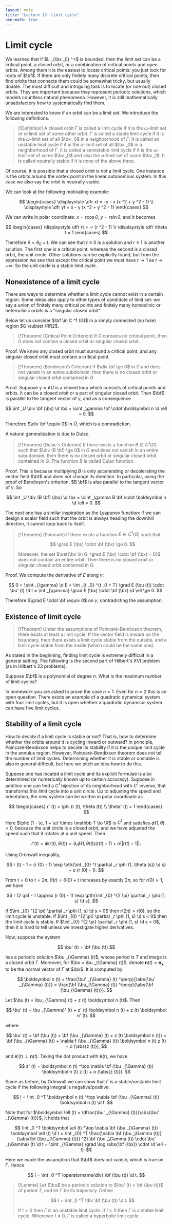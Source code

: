 ```yaml
---
layout: note
title: "Lecture 12: Limit cycle"
use-math: true
---
```


# Limit cycle

$$
\newcommand{\bx}{\boldsymbol x}
\newcommand{\bX}{\boldsymbol X}
\newcommand{\by}{\boldsymbol y}
\newcommand{\bu}{\boldsymbol u}
\newcommand{\bv}{\boldsymbol v}
\newcommand{\bw}{\boldsymbol w}
\newcommand{\bF}{\boldsymbol F}
\newcommand{\bP}{\boldsymbol P}
\newcommand{\bV}{\boldsymbol V}
\newcommand{\bJ}{\boldsymbol J}
\newcommand{\bf}{\boldsymbol f}
\newcommand{\bg}{\boldsymbol g}
\newcommand{\be}{\boldsymbol e}
\newcommand{\bphi}{\boldsymbol \phi}
\newcommand{\bxi}{\boldsymbol \xi}
\newcommand{\bA}{\boldsymbol A}
\renewcommand{\Re}{\mathrm{Re}}
\renewcommand{\Im}{\mathrm{Im}}
\newcommand{\bB}{\boldsymbol B}
\newcommand{\bC}{\boldsymbol C}
$$

We learned that if $L _{\bx _0} ^+$ is bounded, then the limit set can be a critical point, a closed orbit, or a combination of critical points and open orbits. Among them it is the easiest to locate critical points: you just look for roots of $\bf$. If there are only finitely many discrete critical points, then find orbits that connects them could be somewhat tricky, but usually doable. The most difficult and intriguing task is to locate (or rule out) closed orbits. They are important because they represent periodic solutions, which models countless natural phenomena. However, it is still mathematically unsatisfactory how to systematically find them. 

We are interested to know if an orbit can be a limit set. We introduce the following definitions.

> [!Definition]
> A closed orbit $\Gamma$ is called a limit cycle if it is the $\omega$-limit set or $\alpha$-limit set of some other orbit. $\Gamma$ is called a stable limit cycle if it is the $\omega$-limit set of all $\bx _0$ in a neighborhood of $\Gamma$. It is called an unstable limit cycle if it is the $\alpha$-limit set of all $\bx _0$ in a neighborhood of $\Gamma$. It is called a semistable limit cycle if it is the $\omega$-limit set of some $\bx _0$ and also the $\alpha$-limit set of some $\bx _1$. It is called neutrally stable if it is none of the above three.

Of course, it is possible that a closed orbit is not a limit cycle. One instance is the orbits around the vortex point in the linear autonomous system. In this case we also say the orbit is neutrally stable.

We can look at the following motivating example:

$$
	\begin{cases}
	\displaystyle
		\dfr xt = -y - x (x ^2 + y ^2 - 1) \\
	\displaystyle
		\dfr yt = x - y (x ^2 + y ^2 - 1)
	\end{cases}
$$

We can write in polar coordinate: $x = r \cos \theta$, $y = r \sin \theta$, and it becomes 

$$
	\begin{cases}
	\displaystyle
		\dfr rt = -r (r ^2 - 1) \\
	\displaystyle
		\dfr \theta t = 1
	\end{cases}
$$

Therefore $\theta = \theta _0 + t$. We can see that $r \equiv 0$ is a solution and $r \equiv 1$ is another solution. The first one is a critical point, whereas the second is a closed orbit, the unit circle. Other solutions can be explicitly found, but from the expression we see that except the critical point we must have $r \to 1$ as $t \to +\infty$. So the unit circle is a stable limit cycle.

## Nonexistence of a limit cycle

There are ways to determine whether a limit cycle cannot exist in a certain region. Some ideas also apply to other types of candidate of limit set: we say a union of finitely many critical points and finitely many homoclinic or heteroclinic orbits is a "singular closed orbit".

Below let us consider $\bf \in C ^1 (G)$ in a simply connected (no hole) region $G \subset \RR2$.

> [!Theorem]
> (Critical Point Criterion) If $G$ contains no critical point, then $G$ does not contain a closed orbit or singular closed orbit.

Proof. We know any closed orbit must surround a critical point, and any singular closed orbit must contain a critical point.

> [!Theorem]
> (Bendixson’s Criterion) If $\div \bf \ge 0$ in $G$ and does not vanish in an entire subdomain, then there is no closed orbit or singular closed orbit contained in $G$.

Proof. Suppose $\gamma = \partial U$ is a closed loop which consists of critical points and orbits. It can be a closed orbit or a part of singular closed orbit. Then $\bf$ is parallel to the tangent vector of $\gamma$, and as a consequence 

$$
	\int _U \div \bf (\bx) \d \bx = \oint _\gamma \bf \cdot \boldsymbol n \d \ell = 0.
$$

Therefore $\div \bf \equiv 0$ in $\bar U$, which is a contradiction.

A natural generalization is due to Dulac.

> [!Theorem]
> (Dulac's Criterion) If there exists a function $B \in C ^1 (G)$ such that $\div (B \bf) \ge 0$ in $G$ and does not vanish in an entire subudomain, then there is no closed orbit or singular closed orbit contained in $G$. The function $B$ is called Dulac function.

Proof. This is because multiplying $B$ is only accelerating or decelerating the vector field $\bf$ and does not change its direction. In particular, using the proof of Bendixson's criterion, $B \bf$ is also parallel to the tangent vector of $\gamma$. So 

$$
	\int _U \div (B \bf) (\bx) \d \bx = \oint _\gamma B \bf \cdot \boldsymbol n \d \ell = 0.
$$

The next one has a similar inspiration as the Lyapunov function: if we can design a scalar field such that the orbit is always heading the downhill direction, it cannot loop back to itself. 

> [!Theorem]
> (Poincaré) If there exists a function $E \in C ^1 (G)$ such that 
> 
> $$
> 	\grad E (\bx) \cdot \bf (\bx) \ge 0.
> $$
> 
> Moreover, the set $\set{\bx \in G: \grad E (\bx) \cdot \bf (\bx) = 0}$ does not contain an entire orbit. Then there is no closed orbit or singular closed orbit contained in $G$.

Proof. We compute the derivative of $E$ along $\gamma$: 

$$
	0 = \oint _{\gamma} \d E = \int _{t _0} ^{t _0 + T} \grad E (\bu (t)) \cdot \bu' (t) \d t =  \int _{\gamma} \grad E (\bx) \cdot \bf (\bx) \d \ell \ge 0.
$$

Therefore $\grad E \cdot \bf \equiv 0$ on $\gamma$, contradicting the assumption.

## Existence of limit cycle

> [!Theorem]
> Under the assumptions of Poincaré-Bendixson theorem, there exists at least a limit cycle. If the vector field is inward on the boundary, then there exists a limit cycle stable from the outside, and a limit cycle stable from the inside (which could be the same one).

As stated in the beginning, finding limit cycle is extremely difficult in a general setting. The following is the second part of Hilbert's XVI problem (as in Hilbert's 23 problems):

Suppose $\bf$ is a polynomial of degree $n$. What is the maximum number of limit cycles?

In homework you are asked to prove the case $n = 1$. Even for $n = 2$ this is an open question. There exists an example of a quadratic dynamical system with four limit cycles, but it is open whether a quadratic dynamical system can have five limit cycles.

## Stability of a limit cycle

How to decide if a limit cycle is stable or not? That is, how to determine whether the orbits around it is cycling inward or outward? In principle, Poincaré-Bendixson helps to decide its stability if it is the unique limit cycle in the annulus region. However, Poincaré-Bendixson theorem does not tell the number of limit cycles. Determining whether it is stable or unstable is also in general difficult, but here we pitch an idea how to do this.

Suppose one has located a limit cycle and its explicit formulae is also determined (or numerically known up to certain accuracy). Suppose in addition one can find a $C ^1$ bijection of its neighborhood with $C ^1$ inverse, that transforms this limit cycle into a unit circle. Up to adjusting the speed and orientation, the new system can be written in polar coordinate as 

$$
	\begin{cases}
		r' (t) = \phi (r (t), \theta (t)) \\
		\theta' (t) = 1
	\end{cases}.
$$

Here $\phi: (1 - \e, 1 + \e) \times \mathbb T \to \R$ is $C ^1$ and satisfies $\phi (1, \theta) = 0$, because the unit circle is a closed orbit, and we have adjusted the speed such that it rotates at a unit speed. Then 

$$
	r' (t) = \phi (r (t), \theta (t)) = \partial _r \phi (1, \theta (t)) (r (t) - 1) + o (|r (t) - 1|).
$$

Using Grönwall inequality, 

$$
	r (t) - 1 = (r (0) - 1) \exp \pth{\int _{0} ^t \partial _r \phi (1, \theta (s)) \d s} + o (r (0) - 1).
$$

From $t = 0$ to $t = 2 \pi$, $\theta (t) = \theta (0) + t$ increases by exactly $2 \pi$, so for $r (0) \approx 1$, we have

$$
	r (2 \pi) - 1 \approx (r (0) - 1) \exp \pth{\int _{0} ^{2 \pi} \partial _r \phi (1, s) \d s}.
$$

If $\int _{0} ^{2 \pi} \partial _r \phi (1, s) \d s > 0$ then $r (2 \pi) > r (0)$, so the limit cycle is unstable. If $\int _{0} ^{2 \pi} \partial _r \phi (1, s) \d s < 0$ then the limit cycle is stable. If $\int _{0} ^{2 \pi} \partial _r \phi (1, s) \d s = 0$, then it is hard to tell unless we investigate higher derivatives.

Now, suppose the system 

$$
	\bu' (t) = \bf (\bu (t))
$$

has a periodic solution $\bu _{\Gamma} (t)$, whose period is $T$ and image is a closed orbit $\Gamma$. Moreover, for $\bx = \bu _{\Gamma} (t)$, denote $\boldsymbol n (t) = \boldsymbol n _{\boldsymbol x}$ to be the normal vector of $\Gamma$ at $\bx$. It is computed by 

$$
	\boldsymbol n (t) = \frac{\bu' _{\Gamma}  (t) ^\perp}{\abs{\bu' _{\Gamma}  (t)}} = \frac{\bf (\bu_{\Gamma}  (t)) ^\perp}{\abs{\bf (\bu_{\Gamma}  (t))}}.
$$

Let $\bu (t) = \bu _{\Gamma} (t) + z (t) \boldsymbol n (t)$. Then 

$$
	\bu' (t) = \bu _{\Gamma}' (t) + z' (t) \boldsymbol n (t) + z (t) \boldsymbol n' (t).
$$

where 

$$
	\bu' (t) = \bf (\bu (t)) = \bf (\bu _{\Gamma} (t) + z (t) \boldsymbol n (t)) = \bf (\bu _{\Gamma} (t)) + \nabla f (\bu _{\Gamma} (t)) \boldsymbol n (t) z (t) + o (\abs{z (t)}),
$$

and $\boldsymbol n' (t) \perp \boldsymbol n (t)$. Taking the dot product with $\boldsymbol n (t)$, we have

$$
	z' (t) = \boldsymbol n (t) ^\top \nabla \bf (\bu _{\Gamma} (t)) \boldsymbol n (t) z (t) + o (\abs{z (t)}).
$$

Same as before, by Grönwall we can show that $\Gamma$ is a stable/unstable limit cycle if the following integral is negative/positive:

$$
	I = \int _0 ^T \boldsymbol n (t) ^\top \nabla \bf (\bu _{\Gamma} (t)) \boldsymbol n (t) \d t.
$$

Note that for $\boldsymbol \ell (t) = \dfrac{\bu' _{\Gamma}  (t)}{\abs{\bu' _{\Gamma}  (t)}}$, it holds that 
                    
$$
	\int _0 ^T \boldsymbol \ell (t) ^\top \nabla \bf (\bu _{\Gamma} (t)) \boldsymbol \ell (t) \d t = \int _{0} ^T \frac{\nabla \bf (\bu _\Gamma (t))}{\abs{\bf (\bu _{\Gamma} (t))} ^2} \bf (\bu _\Gamma (t)) \cdot \bu' _{\Gamma} (t) \d t = \oint _{\Gamma} \grad \log \abs{\bf (\bx)} \cdot \d \ell = 0.
$$

Here we made the assumption that $\bf$ does not vanish, which is true on $\Gamma$. Hence 

$$
	I = \int _0 ^T \operatorname{div} \bf (\bu (t)) \d t.
$$

> [!Lemma]
> Let $\bu$ be a periodic solution to $\bu' (t) = \bf (\bu (t))$ of period $T$, and let $\Gamma$ be its trajectory. Define
> 
> $$
> 	I = \int _0 ^T \div \bf (\bu (t)) \d t.
> $$
> 
> If $I > 0$ then $\Gamma$ is an unstable limit cycle. If $I < 0$ then $\Gamma$ is a stable limit cycle. Whenever $I \neq 0$, $\Gamma$ is called a hyperbolic limit cycle.
